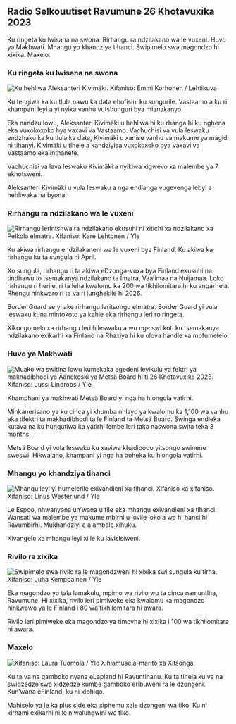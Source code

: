 ## Radio Selkouutiset Ravumune 26 Khotavuxika 2023

Ku ringeta ku lwisana na swona. Rirhangu ra ndzilakano wa le vuxeni. Huvo ya Makhwati. Mhangu yo khandziya tihanci. Swipimelo swa magondzo hi xixika. Maxelo.

### Ku ringeta ku lwisana na swona

![Ku hehliwa Aleksanteri Kivimäki. Xifaniso: Emmi Korhonen / Lehtikuva](https://ku.q_auto:eco/f_auto/fl_lossy/v1698305049/39-1191484653a13e7df175)

Ku tengiwa ka ku tlula nawu ka data ehofisini ku sungurile. Vastaamo a ku ri khampani leyi a yi nyika vanhu vutshunguri bya mianakanyo.

Eka nandzu lowu, Aleksanteri Kivimäki u hehliwa hi ku rhanga hi ku nghena eka vuxokoxoko bya vaxavi va Vastaamo. Vachuchisi va vula leswaku endzhaku ka ku tlula ka data, Kivimäki u xanise vanhu va makume ya magidi hi tihanyi. Kivimäki u tlhele a kandziyisa vuxokoxoko bya vaxavi va Vastaamo eka inthanete.

Vachuchisi va lava leswaku Kivimäki a nyikiwa xigwevo xa malembe ya 7 ekhotsweni.

Aleksanteri Kivimäki u vula leswaku a nga endlanga vugevenga lebyi a hehliwaka ha byona.

### Rirhangu ra ndzilakano wa le vuxeni

![Rirhangu lerintshwa ra ndzilakano ekusuhi ni xitichi xa ndzilakano xa Pelkola eImatra. Xifaniso: Kare Lehtonen / Yle](https://ku.q_auto:eco/f_auto/fl_lossy/v1698323397/39-1191724653a55b2a04b0)

Ku akiwa rirhangu endzilakaneni wa le vuxeni bya Finland. Ku akiwa ka rirhangu ku ta sungula hi April.

Xo sungula, rirhangu ri ta akiwa eDzonga-vuxa bya Finland ekusuhi na tindhawu to tsemakanya ndzilakano ta Imatra, Vaalimaa na Nuijamaa. Loko rirhangu ri herile, ri ta leha kwalomu ka 200 wa tikhilomitara hi ku angarhela. Rhengu hinkwaro ri ta va ri lunghekile hi 2026.

Border Guard se yi ake rirhangu leritsongo eImatra. Border Guard yi vula leswaku kuna mintokoto ya kahle eka rirhangu leri ro ringeta.

Xikongomelo xa rirhangu leri hileswaku a wu nge swi koti ku tsemakanya ndzilakano exikarhi ka Finland na Rhaxiya hi ku olova handle ka mpfumelelo.

### Huvo ya Makhwati

![Muako wa switina lowu kumekaka egedeni leyikulu ya fektri ya makhadibhodi ya Äänekoski ya Metsä Board hi ti 26 Khotavuxika 2023. Xifaniso: Jussi Lindroos / Yle](https://ku.q_auto:eco/f_auto/fl_lossy/v1698319726/39-1191672653a4ca1724ad)

Khamphani ya makhwati Metsä Board yi nga ha hlongola vatirhi.

Minkanerisano ya ku cinca yi khumba nhlayo ya kwalomu ka 1,100 wa vanhu eka tifektri ta makhadibhodi ta le Finland ta Metsä Board. Swinga endleka kutava na ku hungutiwa ka vatirhi lembe leri taka naswona swita teka 3 months.

Metsä Board yi vula leswaku ku xaviwa khadibodo yitsongo swinene sweswi. Hikwalaho, khampani yi nga ha boheka ku hlongola vatirhi.

### Mhangu yo khandziya tihanci

![Mhangu leyi yi humelerile exivandleni xa tihanci. Xifaniso xa xifaniso. Xifaniso: Linus Westerlund / Yle](https://ku.q_auto:eco/f_auto/fl_lossy/v1692692625/39-116023264e46d0e45030)

Le Espoo, nhwanyana un’wana u file eka mhangu exivandleni xa tihanci. Wansati wa malembe ya makume mbirhi u lovile loko a wa hi hanci hi Ravumbirhi. Mukhandziyi a a ambale xihuku.

Xivangelo xa mhangu leyi xi le ku lavisisiweni.

### Rivilo ra xixika

![Swipimelo swa rivilo ra le magondzweni hi xixika swi sungula ku tirha. Xifaniso: Juha Kemppainen / Yle](https://ku.q_auto:eco/f_auto/fl_lossy/v1603287400/39-7327705f903747751c2)

Eka magondzo yo tala lamakulu, mpimo wa rivilo wu ta cinca namuntlha, Ravumune. Hi xixika, rivilo leri pimiweke eka kwalomu ka magondzo hinkwawo ya le Finland i 80 wa tikhilomitara hi awara.

Rivilo leri pimiweke eka magondzo ya timovha hi xixika i 100 wa tikhilomitara hi awara.

### Maxelo

![ Xifaniso: Laura Tuomola / Yle](https://ku.0/q_auto:eco/f_auto/fl_lossy/v1698292510/39-11913736539e2ff81a55) Xihlamusela-marito xa Xitsonga.

Ku ta va na gamboko nyana eLapland hi Ravuntlhanu. Ku ta tlhela ku va na swidzedze swa xidzedze kumbe gamboko eribuweni ra le dzongeni. Kun’wana eFinland, ku ni xiphiqo.

Mahiselo ya le ka plus side eka xiphemu xale dzongeni wa tiko. Ku ni xirhami exikarhi ni le n’walungwini wa tiko.